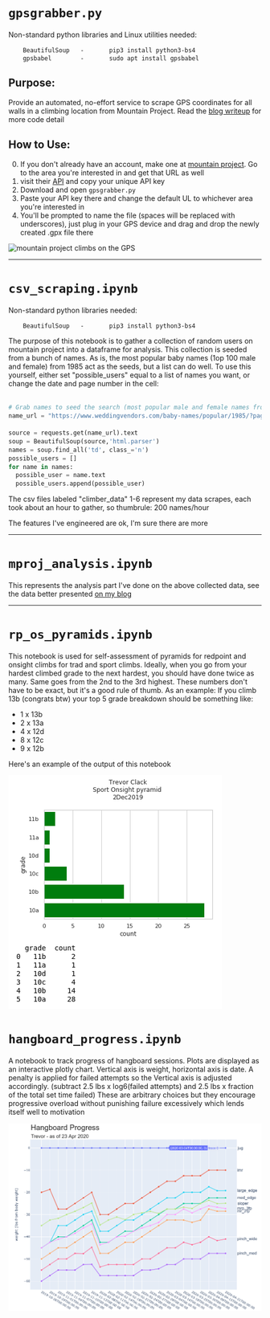 # `gpsgrabber.py`

Non-standard python libraries and Linux utilities needed:

        BeautifulSoup   -       pip3 install python3-bs4
        gpsbabel        -       sudo apt install gpsbabel


## Purpose:
Provide an automated, no-effort service to scrape GPS coordinates for all walls in a climbing location from Mountain Project. Read the [blog writeup](https://tclack88.github.io/blog/code/2019/10/12/mountain-project-GPS.html) for more code detail

## How to Use:
0. If you don't already have an account, make one at [mountain project](mountainproject.com). Go to the area you're interested in and get that URL as well
1. visit their [API](mountainproject.com/data) and copy your unique API key
2. Download and open `gpsgrabber.py`
3. Paste your API key there and change the default UL to whichever area you're interested in
4. You'll be prompted to name the file (spaces will be replaced with underscores), just plug in your GPS device and drag and drop the newly created .gpx file there

![mountain project climbs on the GPS](https://tclack88.github.io/blog/assets/mproj/gps_collage.png)

<hr>

# `csv_scraping.ipynb`


Non-standard python libraries needed:

        BeautifulSoup   -       pip3 install python3-bs4


The purpose of this notebook is to gather a collection of random users on mountain project into a dataframe for analysis. This collection is seeded from a bunch of names. As is, the most popular baby names (1op 100 male and female) from 1985 act as the seeds, but a list can do well. To use this yourself, either set "possible\_users" equal to a list of names you want, or change the date and page number in the cell:
```python

# Grab names to seed the search (most popular male and female names from 1985)
name_url = "https://www.weddingvendors.com/baby-names/popular/1985/?page=1" # vary page number for more samples, I collected up to 6 for the data in my github

source = requests.get(name_url).text
soup = BeautifulSoup(source,'html.parser')
names = soup.find_all('td', class_='n')
possible_users = []
for name in names:
  possible_user = name.text
  possible_users.append(possible_user)
```

The csv files labeled "climber\_data" 1-6 represent my data scrapes, each took about an hour to gather, so thumbrule: 200 names/hour

The features I've engineered are ok, I'm sure there are more

<hr>

# `mproj_analysis.ipynb`

This represents the analysis part I've done on the above collected data, see the data better presented [on my blog](https://tclack88.github.io/blog/personal/2019/09/27/climber-analysis.html)

<hr>

# `rp_os_pyramids.ipynb`

This notebook is used for self-assessment of pyramids for redpoint and onsight climbs for trad and sport climbs. Ideally, when you go from your hardest climbed grade to the next hardest, you should have done twice as many. Same goes from the 2nd to the 3rd highest. These numbers don't have to be exact, but it's a good rule of thumb. As an example:
If you climb 13b (congrats btw) your top 5 grade breakdown should be something like:
- 1 x 13b
- 2 x 13a
- 4 x 12d
- 8 x 12c
- 9 x 12b

Here's an example of the output of this notebook

![redpoint sport pyramid](images/sport_onsight_pyramid.png)

# `hangboard_progress.ipynb`

A notebook to track progress of hangboard sessions. Plots are displayed as an interactive plotly chart. Vertical axis is weight, horizontal axis is date. A penalty is applied for failed attempts so the Vertical axis is adjusted accordingly. (subtract 2.5 lbs x log6(failed attempts) and 2.5 lbs x fraction of the total set time failed) These are arbitrary choices but they encourage progressive overload without punishing failure excessively which lends itself well to motivation

![hangboard progress](images/hangboard_progress.png)

